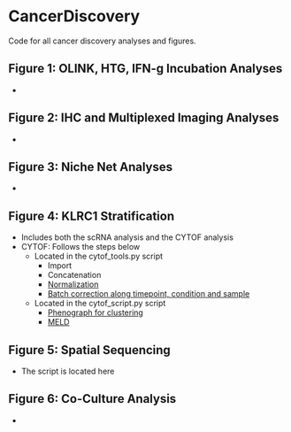 # CancerDiscovery
Code for all cancer discovery analyses and figures. 

## Figure 1: OLINK, HTG, IFN-g Incubation Analyses
- 
## Figure 2: IHC and Multiplexed Imaging Analyses
-
## Figure 3: Niche Net Analyses
-
## Figure 4: KLRC1 Stratification 
- Includes both the scRNA analysis and the CYTOF analysis
- CYTOF: Follows the steps below
  - Located in the cytof_tools.py script
    - Import
    - Concatenation 
    - [Normalization](https://genomebiology.biomedcentral.com/articles/10.1186/s13059-019-1917-7#Sec15)
    - [Batch correction along timepoint, condition and sample](https://www.ncbi.nlm.nih.gov/pmc/articles/PMC7338326/)
  - Located in the cytof_script.py script
    - [Phenograph for clustering](https://genomebiology.biomedcentral.com/articles/10.1186/s13059-019-1917-7)
    - [MELD](https://www.nature.com/articles/s41587-020-00803-5) 
## Figure 5: Spatial Sequencing
- The script is located here
## Figure 6: Co-Culture Analysis
-



